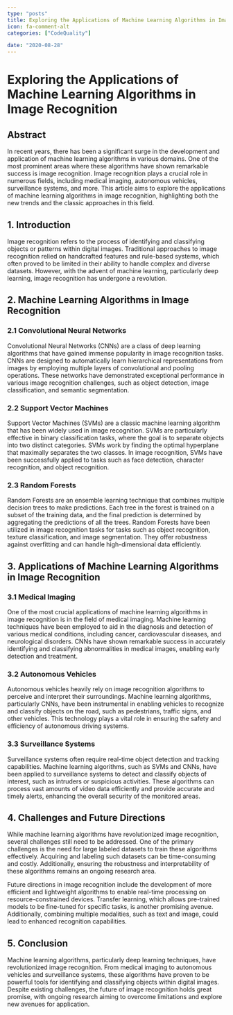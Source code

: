 ```yaml
---
type: "posts"
title: Exploring the Applications of Machine Learning Algorithms in Image Recognition
icon: fa-comment-alt
categories: ["CodeQuality"]

date: "2020-08-28"
---
```




# Exploring the Applications of Machine Learning Algorithms in Image Recognition

## Abstract

In recent years, there has been a significant surge in the development and application of machine learning algorithms in various domains. One of the most prominent areas where these algorithms have shown remarkable success is image recognition. Image recognition plays a crucial role in numerous fields, including medical imaging, autonomous vehicles, surveillance systems, and more. This article aims to explore the applications of machine learning algorithms in image recognition, highlighting both the new trends and the classic approaches in this field.

## 1. Introduction

Image recognition refers to the process of identifying and classifying objects or patterns within digital images. Traditional approaches to image recognition relied on handcrafted features and rule-based systems, which often proved to be limited in their ability to handle complex and diverse datasets. However, with the advent of machine learning, particularly deep learning, image recognition has undergone a revolution.

## 2. Machine Learning Algorithms in Image Recognition

### 2.1 Convolutional Neural Networks

Convolutional Neural Networks (CNNs) are a class of deep learning algorithms that have gained immense popularity in image recognition tasks. CNNs are designed to automatically learn hierarchical representations from images by employing multiple layers of convolutional and pooling operations. These networks have demonstrated exceptional performance in various image recognition challenges, such as object detection, image classification, and semantic segmentation.

### 2.2 Support Vector Machines

Support Vector Machines (SVMs) are a classic machine learning algorithm that has been widely used in image recognition. SVMs are particularly effective in binary classification tasks, where the goal is to separate objects into two distinct categories. SVMs work by finding the optimal hyperplane that maximally separates the two classes. In image recognition, SVMs have been successfully applied to tasks such as face detection, character recognition, and object recognition.

### 2.3 Random Forests

Random Forests are an ensemble learning technique that combines multiple decision trees to make predictions. Each tree in the forest is trained on a subset of the training data, and the final prediction is determined by aggregating the predictions of all the trees. Random Forests have been utilized in image recognition tasks for tasks such as object recognition, texture classification, and image segmentation. They offer robustness against overfitting and can handle high-dimensional data efficiently.

## 3. Applications of Machine Learning Algorithms in Image Recognition

### 3.1 Medical Imaging

One of the most crucial applications of machine learning algorithms in image recognition is in the field of medical imaging. Machine learning techniques have been employed to aid in the diagnosis and detection of various medical conditions, including cancer, cardiovascular diseases, and neurological disorders. CNNs have shown remarkable success in accurately identifying and classifying abnormalities in medical images, enabling early detection and treatment.

### 3.2 Autonomous Vehicles

Autonomous vehicles heavily rely on image recognition algorithms to perceive and interpret their surroundings. Machine learning algorithms, particularly CNNs, have been instrumental in enabling vehicles to recognize and classify objects on the road, such as pedestrians, traffic signs, and other vehicles. This technology plays a vital role in ensuring the safety and efficiency of autonomous driving systems.

### 3.3 Surveillance Systems

Surveillance systems often require real-time object detection and tracking capabilities. Machine learning algorithms, such as SVMs and CNNs, have been applied to surveillance systems to detect and classify objects of interest, such as intruders or suspicious activities. These algorithms can process vast amounts of video data efficiently and provide accurate and timely alerts, enhancing the overall security of the monitored areas.

## 4. Challenges and Future Directions

While machine learning algorithms have revolutionized image recognition, several challenges still need to be addressed. One of the primary challenges is the need for large labeled datasets to train these algorithms effectively. Acquiring and labeling such datasets can be time-consuming and costly. Additionally, ensuring the robustness and interpretability of these algorithms remains an ongoing research area.

Future directions in image recognition include the development of more efficient and lightweight algorithms to enable real-time processing on resource-constrained devices. Transfer learning, which allows pre-trained models to be fine-tuned for specific tasks, is another promising avenue. Additionally, combining multiple modalities, such as text and image, could lead to enhanced recognition capabilities.

## 5. Conclusion

Machine learning algorithms, particularly deep learning techniques, have revolutionized image recognition. From medical imaging to autonomous vehicles and surveillance systems, these algorithms have proven to be powerful tools for identifying and classifying objects within digital images. Despite existing challenges, the future of image recognition holds great promise, with ongoing research aiming to overcome limitations and explore new avenues for application.